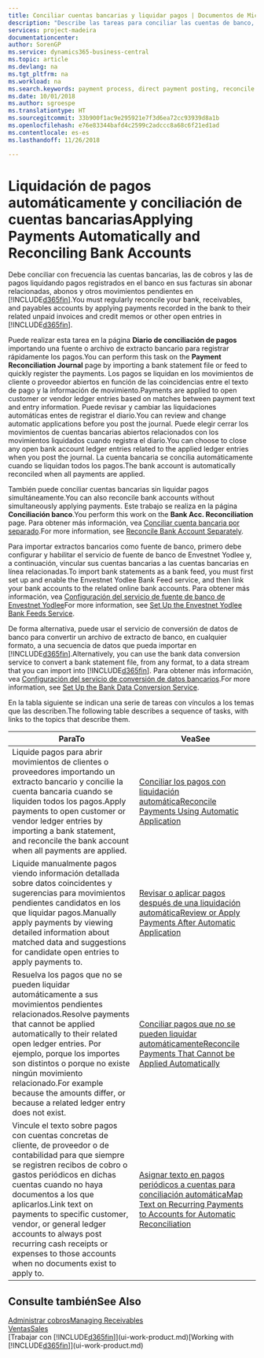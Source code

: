 ```yaml
---
title: Conciliar cuentas bancarias y liquidar pagos | Documentos de Microsoft
description: "Describe las tareas para conciliar las cuentas de banco, cobros y pagos, registrar recibos de efectivo o gastos, y liquidar los pagos automáticamente."
services: project-madeira
documentationcenter: 
author: SorenGP
ms.service: dynamics365-business-central
ms.topic: article
ms.devlang: na
ms.tgt_pltfrm: na
ms.workload: na
ms.search.keywords: payment process, direct payment posting, reconcile payment, expenses, cash receipts
ms.date: 10/01/2018
ms.author: sgroespe
ms.translationtype: HT
ms.sourcegitcommit: 33b900f1ac9e295921e7f3d6ea72cc93939d8a1b
ms.openlocfilehash: e76e83344bafd4c2599c2adccc8a68c6f21ed1ad
ms.contentlocale: es-es
ms.lasthandoff: 11/26/2018

---
```

# <a name="applying-payments-automatically-and-reconciling-bank-accounts"></a><span data-ttu-id="10418-103">Liquidación de pagos automáticamente y conciliación de cuentas bancarias</span><span class="sxs-lookup"><span data-stu-id="10418-103">Applying Payments Automatically and Reconciling Bank Accounts</span></span>
<span data-ttu-id="10418-104">Debe conciliar con frecuencia las cuentas bancarias, las de cobros y las de pagos liquidando pagos registrados en el banco en sus facturas sin abonar relacionadas, abonos y otros movimientos pendientes en [!INCLUDE[d365fin](includes/d365fin_long_md.md)].</span><span class="sxs-lookup"><span data-stu-id="10418-104">You must regularly reconcile your bank, receivables, and payables accounts by applying payments recorded in the bank to their related unpaid invoices and credit memos or other open entries in [!INCLUDE[d365fin](includes/d365fin_long_md.md)].</span></span>  

<span data-ttu-id="10418-105">Puede realizar esta tarea en la página **Diario de conciliación de pagos** importando una fuente o archivo de extracto bancario para registrar rápidamente los pagos.</span><span class="sxs-lookup"><span data-stu-id="10418-105">You can perform this task on the **Payment Reconciliation Journal** page by importing a bank statement file or feed to quickly register the payments.</span></span> <span data-ttu-id="10418-106">Los pagos se liquidan en los movimientos de cliente o proveedor abiertos en función de las coincidencias entre el texto de pago y la información de movimiento.</span><span class="sxs-lookup"><span data-stu-id="10418-106">Payments are applied to open customer or vendor ledger entries based on matches between payment text and entry information.</span></span> <span data-ttu-id="10418-107">Puede revisar y cambiar las liquidaciones automáticas entes de registrar el diario.</span><span class="sxs-lookup"><span data-stu-id="10418-107">You can review and change automatic applications before you post the journal.</span></span> <span data-ttu-id="10418-108">Puede elegir cerrar los movimientos de cuentas bancarias abiertos relacionados con los movimientos liquidados cuando registra el diario.</span><span class="sxs-lookup"><span data-stu-id="10418-108">You can choose to close any open bank account ledger entries related to the applied ledger entries when you post the journal.</span></span> <span data-ttu-id="10418-109">La cuenta bancaria se concilia automáticamente cuando se liquidan todos los pagos.</span><span class="sxs-lookup"><span data-stu-id="10418-109">The bank account is automatically reconciled when all payments are applied.</span></span>

<span data-ttu-id="10418-110">También puede conciliar cuentas bancarias sin liquidar pagos simultáneamente.</span><span class="sxs-lookup"><span data-stu-id="10418-110">You can also reconcile bank accounts without simultaneously applying payments.</span></span> <span data-ttu-id="10418-111">Este trabajo se realiza en la página **Conciliación banco**.</span><span class="sxs-lookup"><span data-stu-id="10418-111">You perform this work on the **Bank Acc. Reconciliation** page.</span></span> <span data-ttu-id="10418-112">Para obtener más información, vea [Conciliar cuenta bancaria por separado](bank-how-reconcile-bank-accounts-separately.md).</span><span class="sxs-lookup"><span data-stu-id="10418-112">For more information, see [Reconcile Bank Account Separately](bank-how-reconcile-bank-accounts-separately.md).</span></span>   

<span data-ttu-id="10418-113">Para importar extractos bancarios como fuente de banco, primero debe configurar y habilitar el servicio de fuente de banco de Envestnet Yodlee y, a continuación, vincular sus cuentas bancarias a las cuentas bancarias en línea relacionadas.</span><span class="sxs-lookup"><span data-stu-id="10418-113">To import bank statements as a bank feed, you must first set up and enable the Envestnet Yodlee Bank Feed service, and then link your bank accounts to the related online bank accounts.</span></span> <span data-ttu-id="10418-114">Para obtener más información, vea [Configuración del servicio de fuente de banco de Envestnet Yodlee](bank-how-setup-bank-statement-service.md)</span><span class="sxs-lookup"><span data-stu-id="10418-114">For more information, see [Set Up the Envestnet Yodlee Bank Feeds Service](bank-how-setup-bank-statement-service.md).</span></span>  

<span data-ttu-id="10418-115">De forma alternativa, puede usar el servicio de conversión de datos de banco para convertir un archivo de extracto de banco, en cualquier formato, a una secuencia de datos que pueda importar en [!INCLUDE[d365fin](includes/d365fin_long_md.md)].</span><span class="sxs-lookup"><span data-stu-id="10418-115">Alternatively, you can use the bank data conversion service to convert a bank statement file, from any format, to a data stream that you can import into [!INCLUDE[d365fin](includes/d365fin_long_md.md)].</span></span> <span data-ttu-id="10418-116">Para obtener más información, vea [Configuración del servicio de conversión de datos bancarios](bank-how-setup-bank-data-conversion-service.md).</span><span class="sxs-lookup"><span data-stu-id="10418-116">For more information, see [Set Up the Bank Data Conversion Service](bank-how-setup-bank-data-conversion-service.md).</span></span>  

<span data-ttu-id="10418-117">En la tabla siguiente se indican una serie de tareas con vínculos a los temas que las describen.</span><span class="sxs-lookup"><span data-stu-id="10418-117">The following table describes a sequence of tasks, with links to the topics that describe them.</span></span>  

| <span data-ttu-id="10418-118">Para</span><span class="sxs-lookup"><span data-stu-id="10418-118">To</span></span> | <span data-ttu-id="10418-119">Vea</span><span class="sxs-lookup"><span data-stu-id="10418-119">See</span></span> |
| --- | --- |
| <span data-ttu-id="10418-120">Liquide pagos para abrir movimientos de clientes o proveedores importando un extracto bancario y concilie la cuenta bancaria cuando se liquiden todos los pagos.</span><span class="sxs-lookup"><span data-stu-id="10418-120">Apply payments to open customer or vendor ledger entries by importing a bank statement, and reconcile the bank account when all payments are applied.</span></span> |[<span data-ttu-id="10418-121">Conciliar los pagos con liquidación automática</span><span class="sxs-lookup"><span data-stu-id="10418-121">Reconcile Payments Using Automatic Application</span></span>](receivables-how-reconcile-payments-auto-application.md) |
| <span data-ttu-id="10418-122">Liquide manualmente pagos viendo información detallada sobre datos coincidentes y sugerencias para movimientos pendientes candidatos en los que liquidar pagos.</span><span class="sxs-lookup"><span data-stu-id="10418-122">Manually apply payments by viewing detailed information about matched data and suggestions for candidate open entries to apply payments to.</span></span> |[<span data-ttu-id="10418-123">Revisar o aplicar pagos después de una liquidación automática</span><span class="sxs-lookup"><span data-stu-id="10418-123">Review or Apply Payments After Automatic Application</span></span>](receivables-how-review-apply-payments-auto-application.md) |
| <span data-ttu-id="10418-124">Resuelva los pagos que no se pueden liquidar automáticamente a sus movimientos pendientes relacionados.</span><span class="sxs-lookup"><span data-stu-id="10418-124">Resolve payments that cannot be applied automatically to their related open ledger entries.</span></span> <span data-ttu-id="10418-125">Por ejemplo, porque los importes son distintos o porque no existe ningún movimiento relacionado.</span><span class="sxs-lookup"><span data-stu-id="10418-125">For example because the amounts differ, or because a related ledger entry does not exist.</span></span> |[<span data-ttu-id="10418-126">Conciliar pagos que no se pueden liquidar automáticamente</span><span class="sxs-lookup"><span data-stu-id="10418-126">Reconcile Payments That Cannot be Applied Automatically</span></span>](receivables-how-reconcile-payments-cannot-apply-auto.md) |
| <span data-ttu-id="10418-127">Vincule el texto sobre pagos con cuentas concretas de cliente, de proveedor o de contabilidad para que siempre se registren recibos de cobro o gastos periódicos en dichas cuentas cuando no haya documentos a los que aplicarlos.</span><span class="sxs-lookup"><span data-stu-id="10418-127">Link text on payments to specific customer, vendor, or general ledger accounts to always post recurring cash receipts or expenses to those accounts when no documents exist to apply to.</span></span> |[<span data-ttu-id="10418-128">Asignar texto en pagos periódicos a cuentas para conciliación automática</span><span class="sxs-lookup"><span data-stu-id="10418-128">Map Text on Recurring Payments to Accounts for Automatic Reconciliation</span></span>](receivables-how-map-text-recurring-payments-accounts-auto-reconcilliation.md) |

## <a name="see-also"></a><span data-ttu-id="10418-129">Consulte también</span><span class="sxs-lookup"><span data-stu-id="10418-129">See Also</span></span>
[<span data-ttu-id="10418-130">Administrar cobros</span><span class="sxs-lookup"><span data-stu-id="10418-130">Managing Receivables</span></span>](receivables-manage-receivables.md)  
[<span data-ttu-id="10418-131">Ventas</span><span class="sxs-lookup"><span data-stu-id="10418-131">Sales</span></span>](sales-manage-sales.md)  
<span data-ttu-id="10418-132">[Trabajar con [!INCLUDE[d365fin](includes/d365fin_md.md)]](ui-work-product.md)</span><span class="sxs-lookup"><span data-stu-id="10418-132">[Working with [!INCLUDE[d365fin](includes/d365fin_md.md)]](ui-work-product.md)</span></span>

